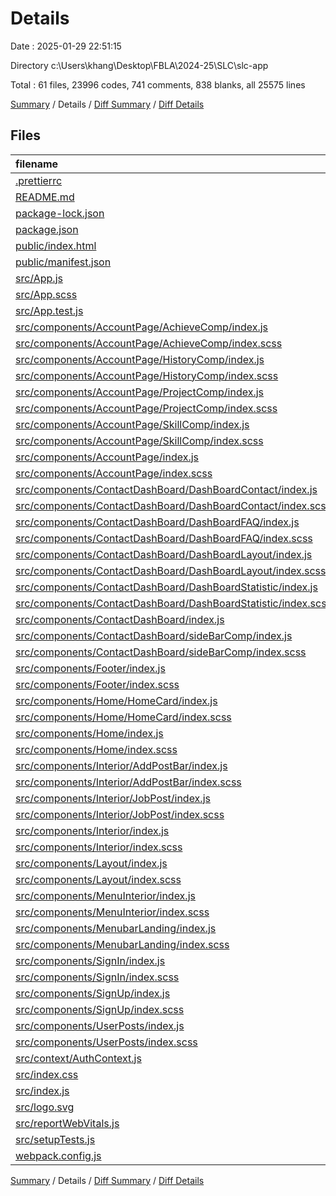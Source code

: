 # Details

Date : 2025-01-29 22:51:15

Directory c:\\Users\\khang\\Desktop\\FBLA\\2024-25\\SLC\\slc-app

Total : 61 files,  23996 codes, 741 comments, 838 blanks, all 25575 lines

[Summary](results.md) / Details / [Diff Summary](diff.md) / [Diff Details](diff-details.md)

## Files
| filename | language | code | comment | blank | total |
| :--- | :--- | ---: | ---: | ---: | ---: |
| [.prettierrc](/.prettierrc) | JSON | 6 | 0 | 0 | 6 |
| [README.md](/README.md) | Markdown | 10 | 0 | 8 | 18 |
| [package-lock.json](/package-lock.json) | JSON | 19,060 | 0 | 1 | 19,061 |
| [package.json](/package.json) | JSON | 73 | 0 | 1 | 74 |
| [public/index.html](/public/index.html) | HTML | 21 | 0 | 1 | 22 |
| [public/manifest.json](/public/manifest.json) | JSON | 25 | 0 | 1 | 26 |
| [src/App.js](/src/App.js) | JavaScript | 34 | 14 | 5 | 53 |
| [src/App.scss](/src/App.scss) | SCSS | 27 | 0 | 6 | 33 |
| [src/App.test.js](/src/App.test.js) | JavaScript | 7 | 0 | 2 | 9 |
| [src/components/AccountPage/AchieveComp/index.js](/src/components/AccountPage/AchieveComp/index.js) | JavaScript | 203 | 4 | 27 | 234 |
| [src/components/AccountPage/AchieveComp/index.scss](/src/components/AccountPage/AchieveComp/index.scss) | SCSS | 26 | 0 | 6 | 32 |
| [src/components/AccountPage/HistoryComp/index.js](/src/components/AccountPage/HistoryComp/index.js) | JavaScript | 231 | 4 | 25 | 260 |
| [src/components/AccountPage/HistoryComp/index.scss](/src/components/AccountPage/HistoryComp/index.scss) | SCSS | 23 | 1 | 7 | 31 |
| [src/components/AccountPage/ProjectComp/index.js](/src/components/AccountPage/ProjectComp/index.js) | JavaScript | 151 | 14 | 21 | 186 |
| [src/components/AccountPage/ProjectComp/index.scss](/src/components/AccountPage/ProjectComp/index.scss) | SCSS | 24 | 0 | 7 | 31 |
| [src/components/AccountPage/SkillComp/index.js](/src/components/AccountPage/SkillComp/index.js) | JavaScript | 195 | 4 | 25 | 224 |
| [src/components/AccountPage/SkillComp/index.scss](/src/components/AccountPage/SkillComp/index.scss) | SCSS | 24 | 0 | 6 | 30 |
| [src/components/AccountPage/index.js](/src/components/AccountPage/index.js) | JavaScript | 400 | 2 | 40 | 442 |
| [src/components/AccountPage/index.scss](/src/components/AccountPage/index.scss) | SCSS | 337 | 0 | 62 | 399 |
| [src/components/ContactDashBoard/DashBoardContact/index.js](/src/components/ContactDashBoard/DashBoardContact/index.js) | JavaScript | 85 | 7 | 7 | 99 |
| [src/components/ContactDashBoard/DashBoardContact/index.scss](/src/components/ContactDashBoard/DashBoardContact/index.scss) | SCSS | 121 | 0 | 24 | 145 |
| [src/components/ContactDashBoard/DashBoardFAQ/index.js](/src/components/ContactDashBoard/DashBoardFAQ/index.js) | JavaScript | 79 | 6 | 5 | 90 |
| [src/components/ContactDashBoard/DashBoardFAQ/index.scss](/src/components/ContactDashBoard/DashBoardFAQ/index.scss) | SCSS | 78 | 7 | 15 | 100 |
| [src/components/ContactDashBoard/DashBoardLayout/index.js](/src/components/ContactDashBoard/DashBoardLayout/index.js) | JavaScript | 22 | 7 | 4 | 33 |
| [src/components/ContactDashBoard/DashBoardLayout/index.scss](/src/components/ContactDashBoard/DashBoardLayout/index.scss) | SCSS | 17 | 3 | 3 | 23 |
| [src/components/ContactDashBoard/DashBoardStatistic/index.js](/src/components/ContactDashBoard/DashBoardStatistic/index.js) | JavaScript | 0 | 67 | 6 | 73 |
| [src/components/ContactDashBoard/DashBoardStatistic/index.scss](/src/components/ContactDashBoard/DashBoardStatistic/index.scss) | SCSS | 0 | 236 | 38 | 274 |
| [src/components/ContactDashBoard/index.js](/src/components/ContactDashBoard/index.js) | JavaScript | 21 | 7 | 4 | 32 |
| [src/components/ContactDashBoard/sideBarComp/index.js](/src/components/ContactDashBoard/sideBarComp/index.js) | JavaScript | 31 | 7 | 5 | 43 |
| [src/components/ContactDashBoard/sideBarComp/index.scss](/src/components/ContactDashBoard/sideBarComp/index.scss) | SCSS | 67 | 10 | 11 | 88 |
| [src/components/Footer/index.js](/src/components/Footer/index.js) | JavaScript | 31 | 7 | 5 | 43 |
| [src/components/Footer/index.scss](/src/components/Footer/index.scss) | SCSS | 74 | 15 | 16 | 105 |
| [src/components/Home/HomeCard/index.js](/src/components/Home/HomeCard/index.js) | JavaScript | 95 | 6 | 8 | 109 |
| [src/components/Home/HomeCard/index.scss](/src/components/Home/HomeCard/index.scss) | SCSS | 457 | 46 | 92 | 595 |
| [src/components/Home/index.js](/src/components/Home/index.js) | JavaScript | 42 | 6 | 8 | 56 |
| [src/components/Home/index.scss](/src/components/Home/index.scss) | SCSS | 221 | 24 | 41 | 286 |
| [src/components/Interior/AddPostBar/index.js](/src/components/Interior/AddPostBar/index.js) | JavaScript | 171 | 20 | 36 | 227 |
| [src/components/Interior/AddPostBar/index.scss](/src/components/Interior/AddPostBar/index.scss) | SCSS | 56 | 15 | 12 | 83 |
| [src/components/Interior/JobPost/index.js](/src/components/Interior/JobPost/index.js) | JavaScript | 44 | 7 | 7 | 58 |
| [src/components/Interior/JobPost/index.scss](/src/components/Interior/JobPost/index.scss) | SCSS | 72 | 13 | 14 | 99 |
| [src/components/Interior/index.js](/src/components/Interior/index.js) | JavaScript | 243 | 25 | 35 | 303 |
| [src/components/Interior/index.scss](/src/components/Interior/index.scss) | SCSS | 119 | 10 | 24 | 153 |
| [src/components/Layout/index.js](/src/components/Layout/index.js) | JavaScript | 19 | 6 | 5 | 30 |
| [src/components/Layout/index.scss](/src/components/Layout/index.scss) | SCSS | 9 | 2 | 2 | 13 |
| [src/components/MenuInterior/index.js](/src/components/MenuInterior/index.js) | JavaScript | 47 | 7 | 6 | 60 |
| [src/components/MenuInterior/index.scss](/src/components/MenuInterior/index.scss) | SCSS | 14 | 3 | 4 | 21 |
| [src/components/MenubarLanding/index.js](/src/components/MenubarLanding/index.js) | JavaScript | 45 | 2 | 5 | 52 |
| [src/components/MenubarLanding/index.scss](/src/components/MenubarLanding/index.scss) | SCSS | 23 | 4 | 9 | 36 |
| [src/components/SignIn/index.js](/src/components/SignIn/index.js) | JavaScript | 81 | 3 | 14 | 98 |
| [src/components/SignIn/index.scss](/src/components/SignIn/index.scss) | SCSS | 87 | 11 | 20 | 118 |
| [src/components/SignUp/index.js](/src/components/SignUp/index.js) | JavaScript | 212 | 28 | 22 | 262 |
| [src/components/SignUp/index.scss](/src/components/SignUp/index.scss) | SCSS | 122 | 16 | 26 | 164 |
| [src/components/UserPosts/index.js](/src/components/UserPosts/index.js) | JavaScript | 116 | 25 | 19 | 160 |
| [src/components/UserPosts/index.scss](/src/components/UserPosts/index.scss) | SCSS | 42 | 6 | 7 | 55 |
| [src/context/AuthContext.js](/src/context/AuthContext.js) | JavaScript | 94 | 18 | 17 | 129 |
| [src/index.css](/src/index.css) | CSS | 17 | 0 | 3 | 20 |
| [src/index.js](/src/index.js) | JavaScript | 19 | 12 | 3 | 34 |
| [src/logo.svg](/src/logo.svg) | XML | 1 | 0 | 0 | 1 |
| [src/reportWebVitals.js](/src/reportWebVitals.js) | JavaScript | 12 | 0 | 2 | 14 |
| [src/setupTests.js](/src/setupTests.js) | JavaScript | 1 | 4 | 1 | 6 |
| [webpack.config.js](/webpack.config.js) | JavaScript | 12 | 0 | 2 | 14 |

[Summary](results.md) / Details / [Diff Summary](diff.md) / [Diff Details](diff-details.md)
